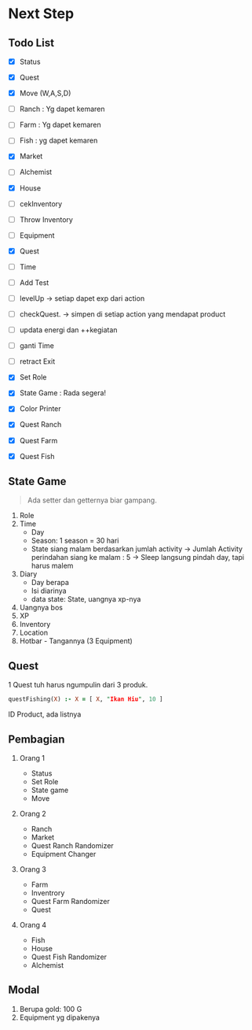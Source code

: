 # Next Step

## Todo List

<!-- - [ ] saveGame dan LoadGame ( Terakhiran ) -->

- [x] Status
- [x] Quest

- [x] Move (W,A,S,D)

- [ ] Ranch : Yg dapet kemaren
- [ ] Farm : Yg dapet kemaren
- [ ] Fish : yg dapet kemaren

- [x] Market
- [ ] Alchemist
- [x] House

- [ ] cekInventory
- [ ] Throw Inventory

- [ ] Equipment
- [x] Quest
- [ ] Time
- [ ] Add Test
- [ ] levelUp -> setiap dapet exp dari action
- [ ] checkQuest. -> simpen di setiap action yang mendapat product
- [ ] updata energi dan ++kegiatan
- [ ] ganti Time
- [ ] retract Exit

- [x] Set Role
- [x] State Game : Rada segera!
- [x] Color Printer
- [x] Quest Ranch
- [x] Quest Farm
- [x] Quest Fish

## State Game

> Ada setter dan getternya biar gampang.

1. Role
2. Time
   - Day
   - Season: 1 season = 30 hari
   - State siang malam berdasarkan jumlah activity
     -> Jumlah Activity perindahan siang ke malam : 5
     -> Sleep langsung pindah day, tapi harus malem
3. Diary
   - Day berapa
   - Isi diarinya
   - data state: State, uangnya xp-nya
4. Uangnya bos
5. XP
6. Inventory
7. Location
8. Hotbar - Tangannya (3 Equipment)

## Quest

1 Quest tuh harus ngumpulin dari 3 produk.

```prolog
questFishing(X) :- X = [ X, "Ikan Hiu", 10 ]
```

ID Product, ada listnya

## Pembagian

1. Orang 1

   - Status
   - Set Role
   - State game
   - Move

2. Orang 2

   - Ranch
   - Market
   - Quest Ranch Randomizer
   - Equipment Changer

3. Orang 3

   - Farm
   - Inventrory
   - Quest Farm Randomizer
   - Quest

4. Orang 4
   - Fish
   - House
   - Quest Fish Randomizer
   - Alchemist

## Modal

1. Berupa gold: 100 G
2. Equipment yg dipakenya
